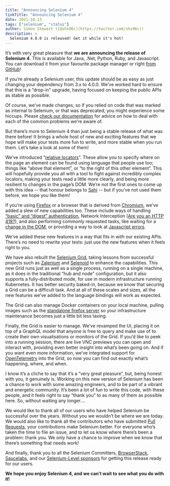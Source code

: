 ```yaml
---
title: "Announcing Selenium 4"
linkTitle: "Announcing Selenium 4"
date: 2021-10-13
tags: ["selenium", "status"]
author: Simon Stewart ([@shs96c](https://twitter.com/shs96c))
description: >
  Selenium 4.0.0 is released! Get it while it's hot!
---
```


It’s with very great pleasure that **we are announcing the release of
Selenium 4**. This is available for Java, .Net, Python, Ruby, and
Javascript. You can download it from your favourite package manager or
right [from GitHub][github]!

If you’re already a Selenium user, this update should be as easy as
just changing your dependency from 3.x to 4.0.0. We’ve worked hard to
ensure that this is a “drop-in” upgrade, having focused on keeping the
public APIs as stable as possible.

Of course, we’ve made changes, so if you relied on code that was
marked as internal to Selenium, or that was deprecated, you might
experience some hiccups. Please [check our documentation][docs] for
advice on how to deal with each of the common problems we’re aware of.

But there’s more to Selenium 4 than just being a stable release of
what was there before! It brings a whole host of new and exciting
features that we hope will make your tests more fun to write, and more
stable when you run them. Let’s take a look at some of them!

We’ve introduced “[relative locators][relative locators]”. These allow you to specify
where on the page an element can be found using language that people
use too; things like “above that element”, or “to the right of this
other element”. This will hopefully provide you all with a tool to
fight against incredibly complex locators, making your tests read a
little more clearly, and being more resilient to changes in the page’s
DOM. We’re not the first ones to come up with this idea -- that honour
belongs to [Sahi][sahi] -- but if you’ve not used them before, we hope
you like them!

If you’re using [Firefox][firefox] or a browser that is derived from
[Chromium][chromium], we’ve added a slew of new capabilities
too. These include ways of handling [“basic” and “digest”
authentication][auth], Network Interception ([Are you an HTTP
418?][teapot]), and also performing commonly requested tasks, like
waiting for a [change in the DOM][mutation], or providing a way to
look at [Javascript errors][js errors].

We’ve added these new features in a way that fits in with our existing
APIs. There’s no need to rewrite your tests: just use the new features
when it feels right to you.

We have also rebuilt the [Selenium Grid][grid], taking lessons from
successful projects such as [Zalenium][zalenium] and
[Selenoid][selenoid] to enhance the capabilities. This new Grid runs
just as well as a single process, running on a single machine, as it
does in the traditional “hub and node” configuration, but it also
supports a fully-distributed mode, for use in modern infrastructure
running Kubernetes. It has better security baked-in, because we know
that securing a Grid can be a difficult task. And at all of these
scales and sizes, all the new features we’ve added to the language
bindings will work as expected.

The Grid can also manage Docker containers on your local machine,
pulling images such as the [standalone firefox server][docker] so your
infrastructure maintenance becomes just a little bit less taxing.

Finally, the Grid is easier to manage. We’ve revamped the UI, placing
it on top of a GraphQL model that anyone is free to query and make use
of to create their own visualisations or monitors of the Grid. If
you’d like to peek into a running session, there are live VNC previews
you can open and interact with, providing even better insight into
what’s been going on. And if you want even more information, we’ve
integrated support for [OpenTelemetry][otel] into the Grid, so now you
can find out exactly what’s happening, where, and when.

I know it’s a cliche to say that it’s a “very great pleasure”, but,
being honest with you, it genuinely is. Working on this new version of
Selenium has been a chance to work with some amazing engineers, and to
be part of a vibrant and energetic community. It’s been a lot of fun
to write this code, with these people, and it feels right to say
“thank you” to as many of them as possible here. So, without waiting
any longer....

We would like to thank all of our users who have helped Selenium be
successful over the years. Without you we wouldn’t be where we are
today. We would also like to thank all the contributors who have
submitted [Pull Requests][pr], your contributions make Selenium better. For
everyone who’s taken the time to file an issue, and to let us know
where there’s been a problem: thank you. We only have a chance to
improve when we know that there’s something that needs work!

And finally, thank you to all the Selenium Committers,
[BrowserStack][browserstack], [Saucelabs][saucelabs], and our
[Selenium-Level sponsors][sponsors] for getting this release ready for
our users.

**We hope you enjoy Selenium 4, and we can’t wait to see what you do
with it!**

[auth]: /documentation/webdriver/bidi_apis/#register-basic-auth
[browserstack]: https://www.browserstack.com/
[chromium]: https://www.chromium.org/Home
[docker]: https://hub.docker.com/u/selenium
[docs]: /documentation/getting_started/how_to_upgrade_to_selenium_4/
[firefox]: https://www.mozilla.org/en-GB/firefox/new/
[github]: https://github.com/SeleniumHQ/selenium/releases/tag/selenium-4.0.0
[grid]: /documentation/grid/
[js errors]: /documentation/webdriver/bidi_apis/#listen-to-js-exceptions
[mutation]: /documentation/webdriver/bidi_apis/#mutation-observation
[otel]: https://opentelemetry.io
[pr]: https://github.com/SeleniumHQ/selenium/pulls
[relative locators]: /documentation/webdriver/locating_elements/#relative-locators
[sahi]: https://www.sahipro.com
[saucelabs]: https://saucelabs.com
[selenoid]: https://aerokube.com/selenoid/latest/
[sponsors]: https://www.selenium.dev/sponsors/
[teapot]: https://developer.mozilla.org/en-US/docs/Web/HTTP/Status/418
[zalenium]: https://opensource.zalando.com/zalenium/